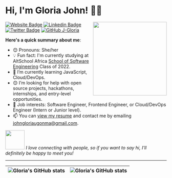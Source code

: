 # Hi, I'm Gloria John! 👋🏾
<img align='right' src="https://media.giphy.com/media/ieyl9zmCjO4b4t6qoY/giphy.gif" width="230">

[![Website Badge](https://img.shields.io/badge/-GLORIA_JOHN-000000?style=for-the-badge&logo=Google-Chrome&logoColor=white&link=https://gloriajohn.com)](https://Altschoolassignment1.gloriajohn.repl.co) [![Linkedin Badge](https://img.shields.io/badge/-GLORIA_JOHN-blue?style=for-the-badge&logo=Linkedin&logoColor=white&link=https://www.linkedin.com/in/gloria_john)](https://www.linkedin.com/in/gloria-john-118731197/) [![Twitter Badge](https://img.shields.io/twitter/follow/glowriiyajhon?style=social)](https://twitter.com/glowriiyajhon) [![GitHub J-Gloria](https://img.shields.io/github/followers/j-gloria?label=follow&style=social)](https://github.com/J-Gloria)


**Here's a quick summary about me**:

- 😊 Pronouns: She/her
- 💡 Fun fact: I'm currently studying at AltSchool Africa [School of Software Engineering](https://altschoolafrica.com/schools/engineering) Class of 2022.
- 🌱 I’m currently learning JavaScript, Cloud/DevOps.
- 😊 I’m looking for help with open source projects, hackathons, internships, and entry-level opportunities.
- 💼 Job interests: Software Engineer, Frontend Engineer, or Cloud/DevOps Engineer (Intern or Junior level).
- 📫 You can [view my resume](#) and contact me by emailing johngloriaugonma@gmail.com.

<img src="https://media.giphy.com/media/LnQjpWaON8nhr21vNW/giphy.gif" width="60"> <em>I love connecting with people, so if you want to say hi, I'll definitely be happy to meet you!</em>

---

| <img align="center" src="https://github-readme-stats.vercel.app/api?username=j-gloria&show_icons=true&include_all_commits=true&hide_border=true" alt="Gloria's GitHub stats" /> | <img align="center" src="https://github-readme-stats.vercel.app/api/top-langs/?username=j-gloria&langs_count=8&layout=compact&hide_border=true" alt="Gloria's GitHub stats" /> |
| ------------- | ------------- |
